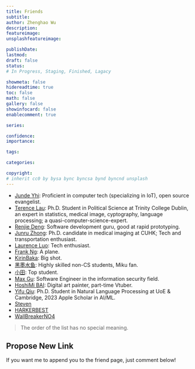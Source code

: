 ```yaml
---
title: Friends
subtitle: 
author: Zhenghao Wu
description: 
featureimage: 
unsplashfeatureimage: 

publishDate: 
lastmod: 
draft: false
status: 
# In Progress, Staging, Finished, Lagacy

showmeta: false
hidereadtime: true
toc: false
math: false
gallery: false
showinfocard: false
enablecomment: true

series: 

confidence: 
importance: 

tags:

categories:

copyright: 
# inherit cc0 by bysa bync byncsa bynd byncnd unsplash
---
```


- [Junde Yhi](https://yhi.moe): Proficient in computer tech (specializing in IoT), open source evangelist.
- [Terence Lau](https://www.cklau.cc/): Ph.D. Student in Political Science at Trinity College Dublin, an expert in statistics, medical image, cyptography, language processing; a quasi-computer-science-expert.
- [Renjie Deng](https://www.drjchn.com/): Software development guru, good at rapid prototyping.
- [Junru Zhong](https://junru.dev/): Ph.D. candidate in medical imaging at CUHK; Tech and transportation enthusiast.
- [Laurence Luo](https://www.lzc.app/): Tech enthusiast.
- [Frank Ng](https://aerofrankie.com/): A plane.
- [KirinBaka](https://9baka.moe/): Big shot.
- [黑墨水鱼](https://aquarium39.moe): Highly skilled non-CS students, Miku fan.
- [小田](https://hixiaotian.com): Top student.
- [Max Gu](https://guxianggao.github.io/): Software Engineer in the information security field.
- [HoshiMi BAI](https://hoshimi.cn/): Digital art painter, part-time Vtuber.
- [Yifu Qiu](https://yfqiu.netlify.app/): Ph.D. Student in Natural Language Processing at UoE & Cambridge, 2023 Apple Scholar in AI/ML.
- [Steven](https://blog.steven53.top)
- [HARKERBEST](https://www.harkerbest.cn)
- [WallBreakerNO4](https://blog.wall-breaker-no4.xyz/)

> The order of the list has no special meaning.

## Propose New Link

If you want me to append you to the friend page, just comment below!
